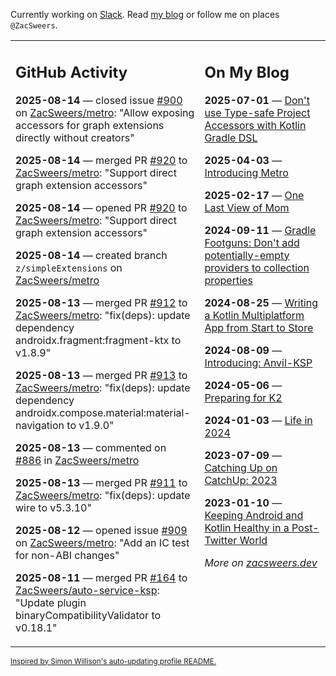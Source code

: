 Currently working on [Slack](https://slack.com/). Read [my blog](https://zacsweers.dev/) or follow me on places `@ZacSweers`.

<table><tr><td valign="top" width="60%">

## GitHub Activity
<!-- githubActivity starts -->
**2025-08-14** — closed issue [#900](https://github.com/ZacSweers/metro/issues/900) on [ZacSweers/metro](https://github.com/ZacSweers/metro): "Allow exposing accessors for graph extensions directly without creators"

**2025-08-14** — merged PR [#920](https://github.com/ZacSweers/metro/pull/920) to [ZacSweers/metro](https://github.com/ZacSweers/metro): "Support direct graph extension accessors"

**2025-08-14** — opened PR [#920](https://github.com/ZacSweers/metro/pull/920) to [ZacSweers/metro](https://github.com/ZacSweers/metro): "Support direct graph extension accessors"

**2025-08-14** — created branch `z/simpleExtensions` on [ZacSweers/metro](https://github.com/ZacSweers/metro)

**2025-08-13** — merged PR [#912](https://github.com/ZacSweers/metro/pull/912) to [ZacSweers/metro](https://github.com/ZacSweers/metro): "fix(deps): update dependency androidx.fragment:fragment-ktx to v1.8.9"

**2025-08-13** — merged PR [#913](https://github.com/ZacSweers/metro/pull/913) to [ZacSweers/metro](https://github.com/ZacSweers/metro): "fix(deps): update dependency androidx.compose.material:material-navigation to v1.9.0"

**2025-08-13** — commented on [#886](https://github.com/ZacSweers/metro/pull/886#issuecomment-3184796910) in [ZacSweers/metro](https://github.com/ZacSweers/metro)

**2025-08-13** — merged PR [#911](https://github.com/ZacSweers/metro/pull/911) to [ZacSweers/metro](https://github.com/ZacSweers/metro): "fix(deps): update wire to v5.3.10"

**2025-08-12** — opened issue [#909](https://github.com/ZacSweers/metro/issues/909) on [ZacSweers/metro](https://github.com/ZacSweers/metro): "Add an IC test for non-ABI changes"

**2025-08-11** — merged PR [#164](https://github.com/ZacSweers/auto-service-ksp/pull/164) to [ZacSweers/auto-service-ksp](https://github.com/ZacSweers/auto-service-ksp): "Update plugin binaryCompatibilityValidator to v0.18.1"
<!-- githubActivity ends -->
</td><td valign="top" width="40%">

## On My Blog
<!-- blog starts -->
**2025-07-01** — [Don't use Type-safe Project Accessors with Kotlin Gradle DSL](https://www.zacsweers.dev/dont-use-type-safe-project-accessors-with-kotlin-gradle-dsl/)

**2025-04-03** — [Introducing Metro](https://www.zacsweers.dev/introducing-metro/)

**2025-02-17** — [One Last View of Mom](https://www.zacsweers.dev/one-last-view-of-mom/)

**2024-09-11** — [Gradle Footguns: Don't add potentially-empty providers to collection properties](https://www.zacsweers.dev/gradle-footgun-adding-empty-providers-to-collection-properties/)

**2024-08-25** — [Writing a Kotlin Multiplatform App from Start to Store](https://www.zacsweers.dev/writing-a-kotlin-multiplatform-app-from-start-to-store/)

**2024-08-09** — [Introducing: Anvil-KSP](https://www.zacsweers.dev/introducing-anvil-ksp/)

**2024-05-06** — [Preparing for K2](https://www.zacsweers.dev/preparing-for-k2/)

**2024-01-03** — [Life in 2024](https://www.zacsweers.dev/life-in-2024/)

**2023-07-09** — [Catching Up on CatchUp: 2023](https://www.zacsweers.dev/catching-up-on-catchup-2023/)

**2023-01-10** — [Keeping Android and Kotlin Healthy in a Post-Twitter World](https://www.zacsweers.dev/keeping-android-healthy/)
<!-- blog ends -->
_More on [zacsweers.dev](https://zacsweers.dev/)_
</td></tr></table>

<sub><a href="https://simonwillison.net/2020/Jul/10/self-updating-profile-readme/">Inspired by Simon Willison's auto-updating profile README.</a></sub>